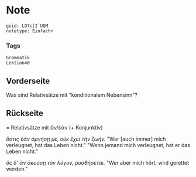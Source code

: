 # Note
```
guid: LO7c|I`UQM
notetype: Einfach+
```

### Tags
```
Grammatik
Lektion40
```

## Vorderseite
Was sind Relativsätze mit "konditionalem Nebensinn"?

## Rückseite
= Relativsätze mit ἄν/ἐάν (+ Konjunktiv)

<i>ὅστις ἐὰν ἀρνήσῃ με, οὐκ ἔχει τὴν ζωήν.
</i>
"Wer [auch immer] mich verleugnet, hat das Leben nicht."
"Wenn jemand mich verleugnet, hat er das Leben nicht."

<i>ὃς δ’ ἂν ἀκούσῃ τόν λόγον, ῥυσθήσεται.
</i>
"Wer aber mich hört, wird gerettet werden."
